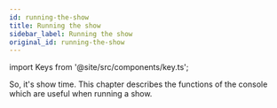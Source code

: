 ```yaml
---
id: running-the-show
title: Running the show
sidebar_label: Running the show
original_id: running-the-show
---
```


import Keys from '@site/src/components/key.ts';

So, it's show time. This chapter describes the functions of the console
which are useful when running a show.


